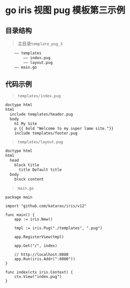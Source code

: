 # go iris 视图 pug 模板第三示例
## 目录结构
> 主目录`template_pug_3`
```html
    —— templates
        —— index.pug
        —— layout.pug
    —— main.go
```
## 代码示例
> `templates/index.pug`
```html
doctype html
html
  include templates/header.pug
  body
    h1 My Site
    p {{ bold "Welcome to my super lame site."}}
    include templates/footer.pug
```
> `templates/layout.pug`
```html
doctype html
html
  head
    block title
      title Default title
  body
    block content
```
> `main.go`
```golang
package main

import "github.com/kataras/iris/v12"

func main() {
	app := iris.New()

	tmpl := iris.Pug("./templates", ".pug")

	app.RegisterView(tmpl)

	app.Get("/", index)

	// http://localhost:8080
	app.Run(iris.Addr(":8080"))
}

func index(ctx iris.Context) {
	ctx.View("index.pug")
}
```